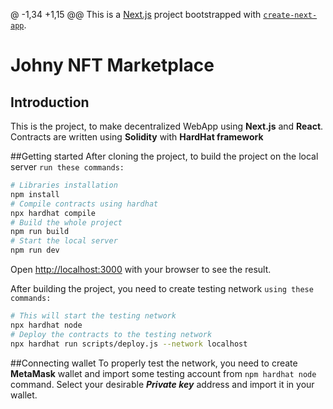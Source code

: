 @ -1,34 +1,15 @@
This is a [Next.js](https://nextjs.org/) project bootstrapped with [`create-next-app`](https://github.com/vercel/next.js/tree/canary/packages/create-next-app).
# Johny NFT Marketplace

## Introduction
This is the project, to make decentralized WebApp using **Next.js** and **React**. 
Contracts are written using **Solidity** with **HardHat framework**

##Getting started
After cloning the project, to build the project on the local server `run these commands:`

```bash
# Libraries installation
npm install
# Compile contracts using hardhat 
npx hardhat compile
# Build the whole project
npm run build
# Start the local server 
npm run dev
```
Open [http://localhost:3000](http://localhost:3000) with your browser to see the result.

After building the project, you need to create testing network `using these commands:`
```bash
# This will start the testing network
npx hardhat node
# Deploy the contracts to the testing network
npx hardhat run scripts/deploy.js --network localhost
```


##Connecting wallet
To properly test the network, you need to create **MetaMask** wallet and import some testing account from 
```npm hardhat node``` command. Select your desirable ***Private key*** address and import it in your wallet.
